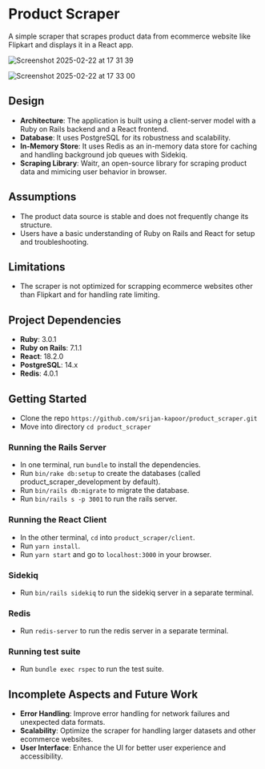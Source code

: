 # Product Scraper

A simple scraper that scrapes product data from ecommerce website like Flipkart and displays it in a React app.

![Screenshot 2025-02-22 at 17 31 39](https://github.com/user-attachments/assets/ec6b6b9e-bed4-4c3d-9495-c9532167d934)

![Screenshot 2025-02-22 at 17 33 00](https://github.com/user-attachments/assets/bfd68fa3-3b9b-44c0-90e0-9d0e68b195f2)

## Design

- **Architecture**: The application is built using a client-server model with a Ruby on Rails backend and a React frontend.
- **Database**: It uses PostgreSQL for its robustness and scalability.
- **In-Memory Store**: It uses Redis as an in-memory data store for caching and handling background job queues with Sidekiq.
- **Scraping Library**: Waitr, an open-source library for scraping product data and mimicing user behavior in browser.

## Assumptions

- The product data source is stable and does not frequently change its structure.
- Users have a basic understanding of Ruby on Rails and React for setup and troubleshooting.

## Limitations

- The scraper is not optimized for scrapping ecommerce websites other than Flipkart and for handling rate limiting.

## Project Dependencies
- **Ruby**: 3.0.1
- **Ruby on Rails**: 7.1.1
- **React**: 18.2.0
- **PostgreSQL**:  14.x
- **Redis**: 4.0.1

## Getting Started

- Clone the repo `https://github.com/srijan-kapoor/product_scraper.git`
- Move into directory `cd product_scraper`

### Running the Rails Server
- In one terminal, run `bundle` to install the dependencies.
- Run `bin/rake db:setup` to create the databases (called product_scraper_development by default).
- Run `bin/rails db:migrate` to migrate the database.
- Run `bin/rails s -p 3001` to run the rails server.

### Running the React Client
- In the other terminal, `cd` into `product_scraper/client`.
- Run `yarn install`.
- Run `yarn start` and go to `localhost:3000` in your browser.

### Sidekiq
- Run `bin/rails sidekiq` to run the sidekiq server in a separate terminal.

### Redis
- Run `redis-server` to run the redis server in a separate terminal.

### Running test suite
- Run `bundle exec rspec` to run the test suite.

## Incomplete Aspects and Future Work

- **Error Handling**: Improve error handling for network failures and unexpected data formats.
- **Scalability**: Optimize the scraper for handling larger datasets and other ecommerce websites.
- **User Interface**: Enhance the UI for better user experience and accessibility.

